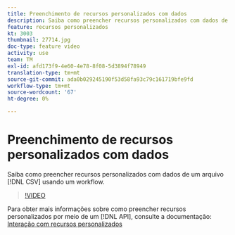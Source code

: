 ```yaml
---
title: Preenchimento de recursos personalizados com dados
description: Saiba como preencher recursos personalizados com dados de um arquivo CSV usando um fluxo de trabalho.
feature: recursos personalizados
kt: 3003
thumbnail: 27714.jpg
doc-type: feature video
activity: use
team: TM
exl-id: afd173f9-4e60-4e78-8f08-5d3894f78949
translation-type: tm+mt
source-git-commit: ada0b029245190f53d58fa93c79c161719bfe9fd
workflow-type: tm+mt
source-wordcount: '67'
ht-degree: 0%

---
```


# Preenchimento de recursos personalizados com dados

Saiba como preencher recursos personalizados com dados de um arquivo [!DNL CSV] usando um workflow.

>[!VIDEO](https://video.tv.adobe.com/v/27714?quality=9)

Para obter mais informações sobre como preencher recursos personalizados por meio de um [!DNL API], consulte a documentação: [Interação com recursos personalizados](https://experienceleague.adobe.com/docs/campaign-standard/using/working-with-apis/interacting-with-custom-resources.html.)
